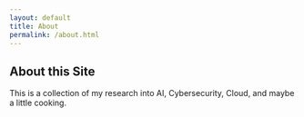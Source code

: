 ```yaml
---
layout: default
title: About
permalink: /about.html
---
```


## About this Site

This is a collection of my research into AI, Cybersecurity, Cloud, and maybe a little cooking.
